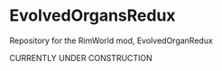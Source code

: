# EvolvedOrgansRedux
Repository for the RimWorld mod, EvolvedOrganRedux

CURRENTLY UNDER CONSTRUCTION